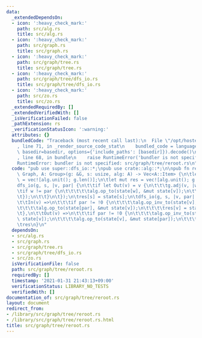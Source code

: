 ```yaml
---
data:
  _extendedDependsOn:
  - icon: ':heavy_check_mark:'
    path: src/alg.rs
    title: src/alg.rs
  - icon: ':heavy_check_mark:'
    path: src/graph.rs
    title: src/graph.rs
  - icon: ':heavy_check_mark:'
    path: src/graph/tree.rs
    title: src/graph/tree.rs
  - icon: ':heavy_check_mark:'
    path: src/graph/tree/dfs_io.rs
    title: src/graph/tree/dfs_io.rs
  - icon: ':heavy_check_mark:'
    path: src/zo.rs
    title: src/zo.rs
  _extendedRequiredBy: []
  _extendedVerifiedWith: []
  _isVerificationFailed: false
  _pathExtension: rs
  _verificationStatusIcon: ':warning:'
  attributes: {}
  bundledCode: "Traceback (most recent call last):\n  File \"/opt/hostedtoolcache/Python/3.9.1/x64/lib/python3.9/site-packages/onlinejudge_verify/documentation/build.py\"\
    , line 71, in _render_source_code_stat\n    bundled_code = language.bundle(stat.path,\
    \ basedir=basedir, options={'include_paths': [basedir]}).decode()\n  File \"/opt/hostedtoolcache/Python/3.9.1/x64/lib/python3.9/site-packages/onlinejudge_verify/languages/user_defined.py\"\
    , line 68, in bundle\n    raise RuntimeError('bundler is not specified: {}'.format(path.as_posix()))\n\
    RuntimeError: bundler is not specified: src/graph/tree/reroot.rs\n"
  code: "pub use super::dfs_io::*;\npub use crate::alg::*;\n\npub fn rerooting_dp<G:\
    \ Graph, A: Group>(g: &G, s: usize, alg: A) -> Vec<A::Item> {\n\tlet mut state\
    \ = vec![alg.unit(); g.len()];\n\tlet mut res = vec![alg.unit(); g.len()];\n\t\
    dfs_io(g, s, |v, par| {\n\t\tif let Out(v) = v {\n\t\t\tg.adj(v, |w| {\n\t\t\t\
    \tif w != par {\n\t\t\t\t\talg.op_to(state[w], &mut state[v]);\n\t\t\t\t}\n\t\t\
    \t});\n\t\t}\n\t});\n\tres[s] = state[s];\n\tdfs_io(g, s, |v, par| match v {\n\
    \t\tIn(v) =>\n\t\t\tif par != !0 {\n\t\t\t\talg.op_inv_to(state[v], &mut state[par]);\n\
    \t\t\t\talg.op_to(state[par], &mut state[v]);\n\t\t\t\tres[v] = state[v];\n\t\t\
    \t},\n\t\tOut(v) =>\n\t\t\tif par != !0 {\n\t\t\t\talg.op_inv_to(state[par], &mut\
    \ state[v]);\n\t\t\t\talg.op_to(state[v], &mut state[par]);\n\t\t\t},\n\t});\n\
    \tres\n}\n"
  dependsOn:
  - src/alg.rs
  - src/graph.rs
  - src/graph/tree.rs
  - src/graph/tree/dfs_io.rs
  - src/zo.rs
  isVerificationFile: false
  path: src/graph/tree/reroot.rs
  requiredBy: []
  timestamp: '2021-01-31 21:43:13+09:00'
  verificationStatus: LIBRARY_NO_TESTS
  verifiedWith: []
documentation_of: src/graph/tree/reroot.rs
layout: document
redirect_from:
- /library/src/graph/tree/reroot.rs
- /library/src/graph/tree/reroot.rs.html
title: src/graph/tree/reroot.rs
---
```


